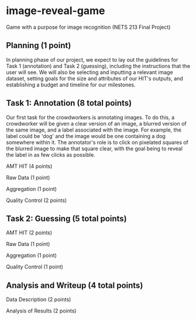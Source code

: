 # image-reveal-game
Game with a purpose for image recognition (NETS 213 Final Project)

## Planning (1 point) 
In planning phase of our project, we expect to lay out the guidelines for Task 1 (annotation) and Task 2 (guessing), including the instructions that the user will see. We will also be selecting and inputting a relevant image dataset, setting goals for the size and attributes of our HIT's outputs, and establishing a budget and timeline for our milestones. 

## Task 1: Annotation (8 total points) 
Our first task for the crowdworkers is annotating images. To do this, a crowdworker will be given a clear version of an image, a blurred version of the same image, and a label associated with the image. For example, the label could be 'dog' and the image would be one containing a dog somewhere within it. The annotator's role is to click on pixelated squares of the blurred image to make that square clear, with the goal being to reveal the label in as few clicks as possible.


AMT HIT (4 points)

Raw Data (1 point)

Aggregation (1 point)

Quality Control (2 points)


## Task 2: Guessing (5 total points)

AMT HIT (2 points)

Raw Data (1 point)

Aggregation (1 point)

Quality Control (1 point)


## Analysis and Writeup (4 total points)

Data Description (2 points)

Analysis of Results (2 points)

